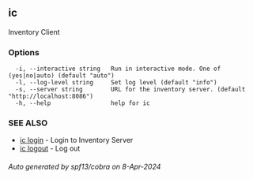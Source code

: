 ## ic

Inventory Client

### Options

```
  -i, --interactive string   Run in interactive mode. One of (yes|no|auto) (default "auto")
  -l, --log-level string     Set log level (default "info")
  -s, --server string        URL for the inventory server. (default "http://localhost:8086")
  -h, --help                 help for ic
```

### SEE ALSO

* [ic login](ic_login.md)	 - Login to Inventory Server
* [ic logout](ic_logout.md)	 - Log out

###### Auto generated by spf13/cobra on 8-Apr-2024
